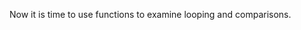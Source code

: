 <!--bl
    (filemeta
        (title "Looping and inequality comparison")
    )
/bl-->

Now it is time to use functions to examine looping and comparisons.
<!--bl
    (section "./vectorsShorterThan.md")
/bl-->